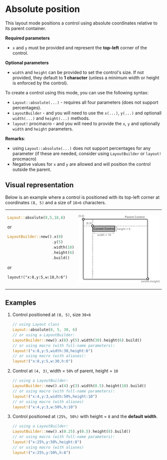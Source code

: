 # Absolute position

This layout mode positions a control using absolute coordinates relative to its parent container.

**Required parameters**
- `x` and `y` must be provided and represent the **top-left** corner of the control.

**Optional parameters**
- `width` and `height` can be provided to set the control's size. If not provided, they default to **1 character** (unless a minimum width or height is enforced by the control).

To create a control using this mode, you can use the following syntax:
* `Layout::absolute(...)` - requires all four parameters (does not support percentages).
* `LayoutBuilder` - and you will need to use the `x(...)`, `y(...)` and optionall `width(...)` and `height(...)` methods.
* `layout!` procmacro - and you will need to provide the `x`, `y` and optionally `width` and `height` parameters.

**Remarks**:
- using `Layout::absolute(...)` does not support percentages for any parameter (if these are needed, consider using `LayoutBuilder` or `layout!` procmacro)
- Negative values for `x` and `y` are allowed and will position the control outside the parent.

## Visual representation

Below is an example where a control is positioned with its top-left corner at coordinates `(8, 5)` and a size of `18×6` characters.


<table>
<tr>
<td style="width:45%; vertical-align:top;">


```rs
Layout::absolute(8,5,18,6)
```
or
```rs
LayoutBuilder::new().x(8)
                    .y(5)
                    .width(18)
                    .height(6)
                    .build()
```
or
```
layout!("x:8,y:5,w:18,h:6")
```

</td>

<td style="width:55%; vertical-align:center;">

![Alt text for image](img/layout_abspos.png)


</td>

</tr>
</table>


## Examples

1. Control positioned at `(8, 5)`, size `30×6`
    ```rs
    // using Layout class
    Layout::absolute(8, 5, 30, 6)
    // or using a LayoutBuilder:
    LayoutBuilder::new().x(8).y(5).width(30).height(6).build()
    // or using macro (with full-name parameters):
    layout!("x:8,y:5,width:30,height:6")
    // or using macro (with aliases):
    layout!("x:8,y:5,w:30,h:6")
    ```
2. Control at `(4, 3)`, width = `50%` of parent, height = `10`
    ```rs
    // using a LayoutBuilder:
    LayoutBuilder::new().x(4).y(3).width(0.5).height(10).build()
    // or using macro (with full-name parameters):
    layout!("x:4,y:3,width:50%,height:10")
    // or using macro (with aliases)
    layout!("x:4,y:3,w:50%,h:10")
    ```    


3. Control positioned at `(25%, 50%)` with height = `8` and the **default width**.
    ```rs
    // using a LayoutBuilder:
    LayoutBuilder::new().x(0.25).y(0.5).height(8).build()
    // or using macro (with full-name parameters):
    layout!("x:25%,y:50%,height:8")
    // or using macro (with aliases)
    layout!("x:25%,y:50%,h:8")
    ```
